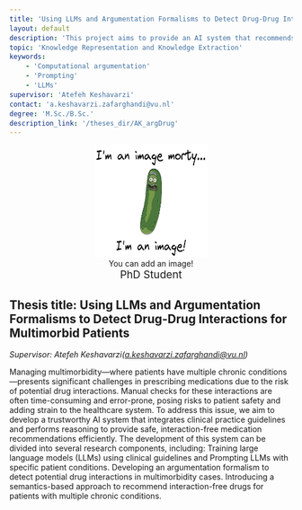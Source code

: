 ```yaml
---
title: 'Using LLMs and Argumentation Formalisms to Detect Drug-Drug Interactions for Multimorbid Patients'
layout: default
description: 'This project aims to provide an AI system that recommends interaction-free drugs for multimorbidities using large language models (LLMs) and formal argumentation.'  
topic: 'Knowledge Representation and Knowledge Extraction' 
keywords: 
    - 'Computational argumentation'
    - 'Prompting'
    - 'LLMs'
supervisor: 'Atefeh Keshavarzi'
contact: 'a.keshavarzi.zafarghandi@vu.nl'
degree: 'M.Sc./B.Sc.'
description_link: '/theses_dir/AK_argDrug'
---
```

<center>
<div style="text-align: center; width:200px; display:inline-block; vertical-align:top;"><img src="/images/artefacts/FCP4u0GWUAEbrQW.png" width="200" height="200"><br>You can add an image!<br><span style="font-size:14pt">PhD Student</span></div>
</center>

## Thesis title:  Using LLMs and Argumentation Formalisms to Detect Drug-Drug Interactions for Multimorbid Patients
*Supervisor: Atefeh Keshavarzi(a.keshavarzi.zafarghandi@vu.nl)*

Managing multimorbidity—where patients have multiple chronic conditions—presents significant challenges in prescribing medications due to the risk of potential drug interactions. Manual checks for these interactions are often time-consuming and error-prone, posing risks to patient safety and adding strain to the healthcare system. To address this issue, we aim to develop a trustworthy AI system that integrates clinical practice guidelines and performs reasoning to provide safe, interaction-free medication recommendations efficiently. The development of this system can be divided into several research components, including: Training large language models (LLMs) using clinical guidelines and Prompting LLMs with specific patient conditions. Developing an argumentation formalism to detect potential drug interactions in multimorbidity cases. Introducing a semantics-based approach to recommend interaction-free drugs for patients with multiple chronic conditions.
